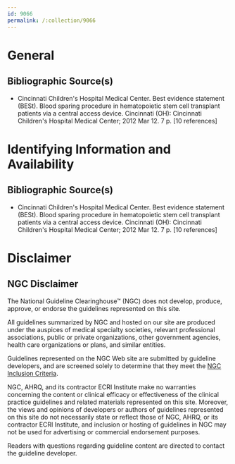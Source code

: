 ```yaml
---
id: 9066
permalink: /:collection/9066
---
```


# General

## Bibliographic Source(s)

- Cincinnati Children's Hospital Medical Center. Best evidence statement (BESt). Blood sparing procedure in hematopoietic stem cell transplant patients via a central access device. Cincinnati (OH): Cincinnati Children's Hospital Medical Center; 2012 Mar 12. 7 p. [10 references]

# Identifying Information and Availability

## Bibliographic Source(s)

- Cincinnati Children's Hospital Medical Center. Best evidence statement (BESt). Blood sparing procedure in hematopoietic stem cell transplant patients via a central access device. Cincinnati (OH): Cincinnati Children's Hospital Medical Center; 2012 Mar 12. 7 p. [10 references]

# Disclaimer

## NGC Disclaimer

The National Guideline Clearinghouse™ (NGC) does not develop, produce, approve, or endorse the guidelines represented on this site.

All guidelines summarized by NGC and hosted on our site are produced under the auspices of medical specialty societies, relevant professional associations, public or private organizations, other government agencies, health care organizations or plans, and similar entities.

Guidelines represented on the NGC Web site are submitted by guideline developers, and are screened solely to determine that they meet the [NGC Inclusion Criteria](/help-and-about/summaries/inclusion-criteria).

NGC, AHRQ, and its contractor ECRI Institute make no warranties concerning the content or clinical efficacy or effectiveness of the clinical practice guidelines and related materials represented on this site. Moreover, the views and opinions of developers or authors of guidelines represented on this site do not necessarily state or reflect those of NGC, AHRQ, or its contractor ECRI Institute, and inclusion or hosting of guidelines in NGC may not be used for advertising or commercial endorsement purposes.

Readers with questions regarding guideline content are directed to contact the guideline developer.

